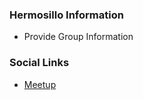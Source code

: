 ### Hermosillo Information
* Provide Group Information

### Social Links
* [Meetup](https://www.meetup.com/owasp-hermosillo-chapter)


